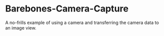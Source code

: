 # Barebones-Camera-Capture
A no-frills example of using a camera and transferring the camera data to an image view.
